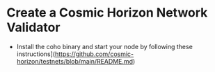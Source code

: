 # Create a Cosmic Horizon Network Validator

- Install the coho binary and start your node by following these instructions](https://github.com/cosmic-horizon/testnets/blob/main/README.md)